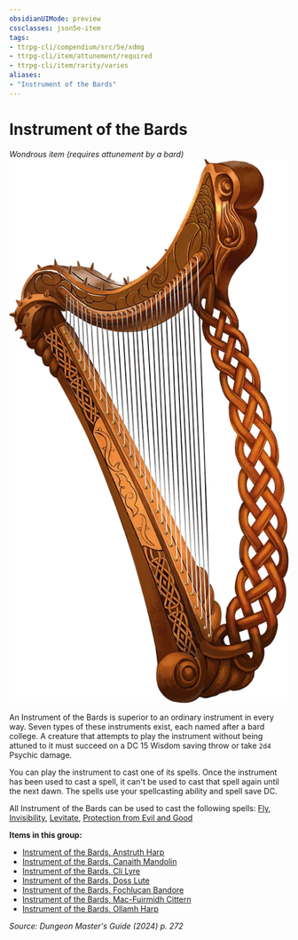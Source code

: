 ```yaml
---
obsidianUIMode: preview
cssclasses: json5e-item
tags:
- ttrpg-cli/compendium/src/5e/xdmg
- ttrpg-cli/item/attunement/required
- ttrpg-cli/item/rarity/varies
aliases: 
- "Instrument of the Bards"
---
```

# Instrument of the Bards
*Wondrous item (requires attunement by a bard)*  
![](Інструменти%20ДМ/CLI/items/img/instrument-of-the-bards.webp#right)


An Instrument of the Bards is superior to an ordinary instrument in every way. Seven types of these instruments exist, each named after a bard college. A creature that attempts to play the instrument without being attuned to it must succeed on a DC 15 Wisdom saving throw or take `2d4` Psychic damage.

You can play the instrument to cast one of its spells. Once the instrument has been used to cast a spell, it can't be used to cast that spell again until the next dawn. The spells use your spellcasting ability and spell save DC.

All Instrument of the Bards can be used to cast the following spells: [Fly](Інструменти%20ДМ/CLI/spells/fly-xphb.md), [Invisibility](Інструменти%20ДМ/CLI/spells/invisibility-xphb.md), [Levitate](Інструменти%20ДМ/CLI/spells/levitate-xphb.md), [Protection from Evil and Good](Інструменти%20ДМ/CLI/spells/protection-from-evil-and-good-xphb.md)

**Items in this group:**

- [Instrument of the Bards, Anstruth Harp](Інструменти%20ДМ/CLI/items/instrument-of-the-bards-anstruth-harp-xdmg.md)
- [Instrument of the Bards, Canaith Mandolin](Інструменти%20ДМ/CLI/items/instrument-of-the-bards-canaith-mandolin-xdmg.md)
- [Instrument of the Bards, Cli Lyre](Інструменти%20ДМ/CLI/items/instrument-of-the-bards-cli-lyre-xdmg.md)
- [Instrument of the Bards, Doss Lute](Інструменти%20ДМ/CLI/items/instrument-of-the-bards-doss-lute-xdmg.md)
- [Instrument of the Bards, Fochlucan Bandore](Інструменти%20ДМ/CLI/items/instrument-of-the-bards-fochlucan-bandore-xdmg.md)
- [Instrument of the Bards, Mac-Fuirmidh Cittern](Інструменти%20ДМ/CLI/items/instrument-of-the-bards-mac-fuirmidh-cittern-xdmg.md)
- [Instrument of the Bards, Ollamh Harp](Інструменти%20ДМ/CLI/items/instrument-of-the-bards-ollamh-harp-xdmg.md)

*Source: Dungeon Master's Guide (2024) p. 272*